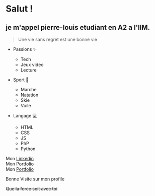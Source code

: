 # Salut !
## je m'appel **pierre-louis** etudiant en A2 a l'IIM. 

>Une vie sans regret est une bonne vie

* Passions :sparkles:
    * Tech
    * Jeux video
    * Lecture 
 

* Sport :goal_net:
    * Marche
    * Natation
    * Skie
    * Voile

* Langage :computer:
    * HTML 
    * CSS 
    * JS 
    * PhP 
    * Python 

Mon <a href="https://www.linkedin.com/in/pierre-louis-sans-7756b0223/">Linkedin</a>
<br>
Mon <a href="https://portfolio-pl83.vercel.app">Portfolio</a>
<br>
Mon <a href="CV_Pierre-louis_SANS.pdf" download>Portfolio</a>


Bonne Visite sur mon profile

~~Que la force soit avec toi~~
